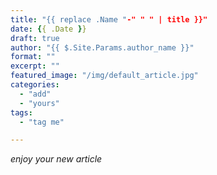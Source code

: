 ```yaml
---
title: "{{ replace .Name "-" " " | title }}"
date: {{ .Date }}
draft: true
author: "{{ $.Site.Params.author_name }}"
format: ""
excerpt: ""
featured_image: "/img/default_article.jpg"
categories:
  - "add"
  - "yours"
tags:
  - "tag me"

---
```


*enjoy your new article*